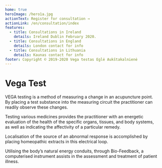 ```yaml
---
home: true
heroImage: /hero1a.jpg
actionText: Register for consultation →
actionLink: /en/consultation/index
features:
  - title: Consultations in Ireland
    details: Ireland Dublin February 2020.
  - title: Consultations in England
    details: London contact for info
  - title: Consultations in Lithuania
    details: Kaunas contact for info
footer: Copyright © 2019-2020 Vega testas Eglė Aukštakalnienė
---
```


# Vega Test

VEGA testing is a method of measuring a change in an acupuncture point. By placing a test substance into the measuring
circuit the practitioner can readily observe these changes.

Testing various medicines provides the practitioner with an energetic evaluation of the health of the specific organs, tissues, and body systems, as well as indicating the affectivity of a particular remedy.

Localisation of the source of an abnormal response is accomplished by placing homeopathic extracts in this electrical loop.

Utilising the body’s natural energy conduits, through Bio-Feedback, a computerised instrument assists in the assessment and treatment of patient illness.
